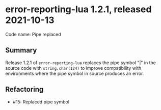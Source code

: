 # error-reporting-lua 1.2.1, released 2021-10-13

Code name: Pipe replaced

## Summary

Release 1.2.1 of `error-reporting-lua` replaces the pipe symbol "|" in the source code with `string.char(124)` to improve compatibility with environments where the pipe symbol in source produces an error.

## Refactoring

* #15: Replaced pipe symbol